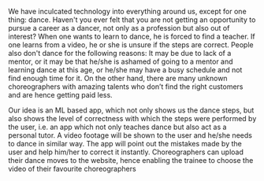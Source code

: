 We have inculcated technology into everything around us, except for one thing: dance. Haven't
you ever felt that you are not getting an opportunity to pursue a career as a dancer, not only as a
profession but also out of interest? When one wants to learn to dance, he is forced to find a
teacher. If one learns from a video, he or she is unsure if the steps are correct. People also don't
dance for the following reasons: It may be due to lack of a mentor, or it may be that he/she is
ashamed of going to a mentor and learning dance at this age, or he/she may have a busy schedule
and not find enough time for it. On the other hand, there are many unknown choreographers with
amazing talents who don’t find the right customers and are hence getting paid less.


Our idea is an ML based app, which not only shows us the dance steps, but also shows the level
of correctness with which the steps were performed by the user, i.e. an app which not only
teaches dance but also act as a personal tutor. A video footage will be shown to the user and
he/she needs to dance in similar way. The app will point out the mistakes made by the user and
help him/her to correct it instantly. Choreographers can upload their dance moves to the website,
hence enabling the trainee to choose the video of their favourite choreographers
